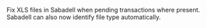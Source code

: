 Fix XLS files in Sabadell when pending transactions where present. Sabadell can also now identify file type automatically.
